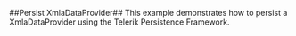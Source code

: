 ##Persist XmlaDataProvider##
This example demonstrates how to persist a XmlaDataProvider using the Telerik Persistence Framework.